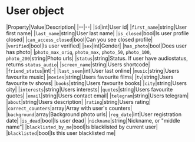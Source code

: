 # User object

|Property|Value|Description|
|--|--|
|`id`|int|User id|
|`first_name`|string|User first name|
|`last_name`|string|User last name|
|`is_closed`|bool|Is user profile closed|
|`can_access_closed`|bool|Can you see closed profile|
|`verified`|bool|Is user verified|
|`sex`|int|Gender|
|`has_photo`|bool|Does user has photo|
|`photo_max_orig`, `photo_max`, `photo_50`, `photo_100`, `photo_200`|string|Photo urls|
|`status`|string|Status. If user have audiostatus, returns `status_audio`|
|`screen_name`|string|Users shortcode|
|`friend_status`|int|-|
|`last_seen`|int|User last online|
|`music`|string|Users favourite music|
|`movies`|string|Users favourite films|
|`tv`|string|Users favourite tv shows|
|`books`|string|Users favourite books|
|`city`|string|Users city|
|`interests`|string|Users interests|
|`quotes`|string|Users favourite quotes|
|`email`|string|Users contact email|
|`telegram`|string|Users telegram|
|`about`|string|Users description|
|`rating`|string|Users rating|
|`correct_counters`|array|Array with user's counters|
|`background`|array|Background photo urls|
|`reg_date`|int|User registration date|
|`is_dead`|bool|Is user dead|
|`nickname`|string|Nickname, or "middle name"|
|`blacklisted_by_me`|bool|Is blacklisted by current user|
|`blacklisted`|bool|Is this user blacklisted me|
